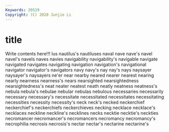 ```yaml
---
Keywords: 20519
Copyright: (C) 2020 Junjie Li
---
```


# title

Write contents here!!!
lus 
nautilus's 
nautiluses
naval 
nave 
nave's 
navel 
navel's 
navels 
naves 
navies 
navigability 
navigability's
navigable 
navigate 
navigated 
navigates 
navigating 
navigation 
navigation's 
navigational 
navigator 
navigator's
navigators 
navy 
navy's 
nay 
nay's 
nays 
naysayer 
naysayer's 
naysayers 
ne'er
near 
nearby 
neared 
nearer 
nearest 
nearing 
nearly 
nearness 
nearness's 
nears
nearsighted 
nearsightedness 
nearsightedness's 
neat 
neater 
neatest 
neath 
neatly 
neatness 
neatness's
nebula 
nebula's 
nebulae 
nebular 
nebulas 
nebulous 
necessaries 
necessarily 
necessary 
necessary's
necessitate 
necessitated 
necessitates 
necessitating 
necessities 
necessity 
necessity's 
neck 
neck's 
necked
neckerchief 
neckerchief's 
neckerchiefs 
neckerchieves 
necking 
necklace 
necklace's 
necklaces 
neckline 
neckline's
necklines 
necks 
necktie 
necktie's 
neckties 
necromancer 
necromancer's 
necromancers 
necromancy 
necromancy's
necrophilia 
necrosis 
necrosis's 
nectar 
nectar's 
nectarine 
nectarine's 
